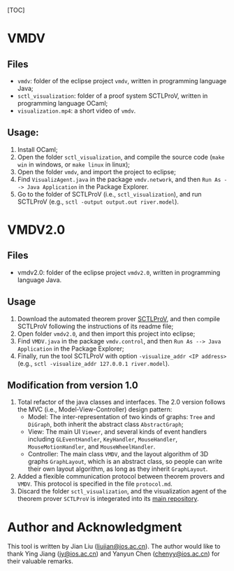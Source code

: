 [TOC]

# VMDV

## Files

- `vmdv`: folder of the eclipse project `vmdv`, written in programming language Java;
- `sctl_visualization`: folder of a proof system SCTLProV, written in programming language OCaml;
- `visualization.mp4`: a short video of `vmdv`.

## Usage:

1. Install OCaml;
2. Open the folder `sctl_visualization`, and compile the source code (`make win` in windows, or `make linux` in linux);
3. Open the folder `vmdv`, and import the project to eclipse;
4. Find `VisualizAgent.java` in the package `vmdv.network`, and then `Run As --> Java Application` in the Package Explorer.
5. Go to the folder of SCTLProV (i.e., `sctl_visualization`), and run SCTLProV (e.g., `sctl -output output.out river.model`).



# VMDV2.0

## Files

* vmdv2.0: folder of the eclipse project `vmdv2.0`, written in programming language Java.

## Usage

1. Download the automated theorem prover [SCTLProV](https://github.com/terminatorlxj/SCTLProV), and then compile SCTLProV following the instructions of its readme file;
2. Open folder `vmdv2.0`, and then import this project into eclipse;
3. Find `VMDV.java` in the package `vmdv.control`, and then `Run As --> Java Application` in the Package Explorer;
4. Finally, run the tool SCTLProV with option `-visualize_addr <IP address>`(e.g., `sctl -visualize_addr 127.0.0.1 river.model`).

## Modification from version 1.0

1. Total refactor of the java classes and interfaces. The 2.0 version follows the MVC (i.e., Model-View-Controller) design pattern: 
   * Model: The inter-representation of two kinds of graphs: `Tree` and `DiGraph`, both inherit the abstract class `AbstractGraph`;
   * View: The main UI `Viewer`, and several kinds of event handlers including `GLEventHandler`, `KeyHandler`, `MouseHandler`, `MouseMotionHandler`, and `MouseWheelHandler`. 
   * Controller: The main class `VMDV`, and the layout algorithm of 3D graphs `GraphLayout`, which is an abstract class, so people can write their own layout algorithm, as long as they inherit `GraphLayout`.
2. Added a flexible communication protocol between theorem provers and `VMDV`. This protocol is specified in the file `protocol.md`. 
3.  Discard the folder `sctl_visualization`, and the visualization agent of the theorem prover `SCTLProV` is integerated into its [main repository](https://github.com/terminatorlxj/SCTLProV). 

# Author and Acknowledgment
This tool is written by Jian Liu (liujian@ios.ac.cn). The author would like to thank Ying Jiang (jy@ios.ac.cn) and Yanyun Chen (chenyy@ios.ac.cn) for their valuable remarks.
